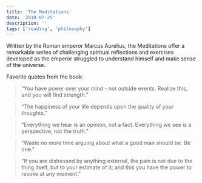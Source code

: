 ```yaml
---
title: 'The Meditations'
date: '2018-07-25'
description: ''
tags: ['reading', 'philosophy']
---
```


Written by the Roman emperor Marcus Aurelius, the Meditations offer a remarkable series of challenging spiritual reflections and exercises developed as the emperor struggled to understand himself and make sense of the universe.

Favorite quotes from the book:

> “You have power over your mind - not outside events. Realize this, and you will find strength.”

> “The happiness of your life depends upon the quality of your thoughts.”

> “Everything we hear is an opinion, not a fact. Everything we see is a perspective, not the truth.”

> “Waste no more time arguing about what a good man should be. Be one.”

> “If you are distressed by anything external, the pain is not due to the thing itself, but to your estimate of it; and this you have the power to revoke at any moment.”
